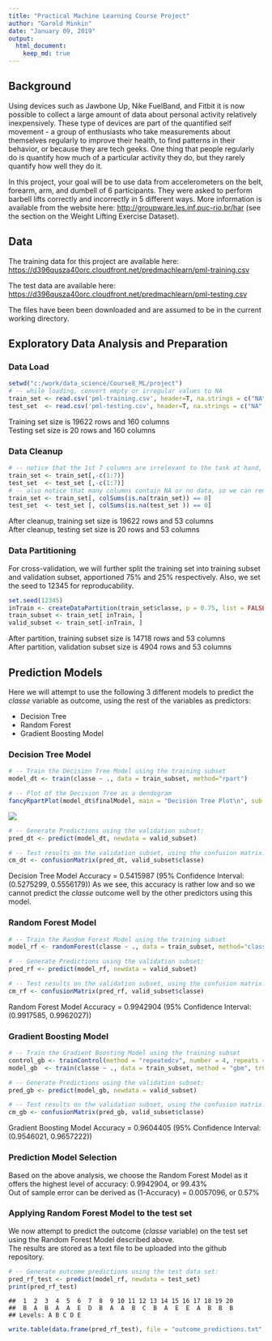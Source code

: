 ```yaml
---
title: "Practical Machine Learning Course Project"
author: "Garold Minkin"
date: "January 09, 2019"
output: 
  html_document:
    keep_md: true
---
```


## Background

Using devices such as Jawbone Up, Nike FuelBand, and Fitbit it is now possible to collect a large amount of data about personal activity relatively inexpensively. These type of devices are part of the quantified self movement - a group of enthusiasts who take measurements about themselves regularly to improve their health, to find patterns in their behavior, or because they are tech geeks. One thing that people regularly do is quantify how much of a particular activity they do, but they rarely quantify how well they do it.  

In this project, your goal will be to use data from accelerometers on the belt, forearm, arm, and dumbell of 6 participants. They were asked to perform barbell lifts correctly and incorrectly in 5 different ways. More information is available from the website here: http://groupware.les.inf.puc-rio.br/har (see the section on the Weight Lifting Exercise Dataset).  

## Data

The training data for this project are available here:  
https://d396qusza40orc.cloudfront.net/predmachlearn/pml-training.csv

The test data are available here:  
https://d396qusza40orc.cloudfront.net/predmachlearn/pml-testing.csv
  
The files have been been downloaded and are assumed to be in the current working directory.  
  


## Exploratory Data Analysis and Preparation  

### Data Load  


```r
setwd("c:/work/data_science/Course8_ML/project")
# -- while loading, convert empty or irregular values to NA
train_set <- read.csv('pml-training.csv', header=T, na.strings = c("NA","NaN",""," ","#DIV/0!"))
test_set  <- read.csv('pml-testing.csv', header=T, na.strings = c("NA","NaN",""," ","#DIV/0!"))
```

Training set size is 19622 rows and 160 columns  
Testing set size is 20 rows and 160 columns  

### Data Cleanup  


```r
# -- notice that the 1st 7 columns are irrelevant to the task at hand, so we can remove them  
train_set <- train_set[,-c(1:7)]
test_set  <- test_set [,-c(1:7)]
# -- also notice that many columns contain NA or no data, so we can remove them as well  
train_set <- train_set[, colSums(is.na(train_set)) == 0]
test_set  <- test_set [, colSums(is.na(test_set )) == 0]
```

After cleanup, training set size is 19622 rows and 53 columns  
After cleanup, testing set size is 20 rows and 53 columns  

### Data Partitioning  

For cross-validation, we will further split the training set into training subset and validation subset, apportioned 75% and 25% respectively.  Also, we set the seed to 12345 for reproducability.  


```r
set.seed(12345)
inTrain <- createDataPartition(train_set$classe, p = 0.75, list = FALSE)
train_subset <- train_set[ inTrain, ]
valid_subset <- train_set[-inTrain, ]
```

After partition, training subset size is 14718 rows and 53 columns  
After partition, validation subset size is 4904 rows and 53 columns  

## Prediction Models  

Here we will attempt to use the following 3 different models to predict the _classe_ variable as outcome, using the rest of the variables as predictors:

* Decision Tree
* Random Forest
* Gradient Boosting Model

### Decision Tree Model  


```r
# -- Train the Decision Tree Model using the training subset
model_dt <- train(classe ~ ., data = train_subset, method="rpart")

# -- Plot of the Decision Tree as a dendogram
fancyRpartPlot(model_dt$finalModel, main = "Decision Tree Plot\n", sub = "Predictions", type = 1)
```

![](Pract_ML_Course_Project_files/figure-html/dt_model-1.png)<!-- -->

```r
# -- Generate Predictions using the validation subset:
pred_dt <- predict(model_dt, newdata = valid_subset)

# -- Test results on the validation subset, using the confusion matrix:
cm_dt <- confusionMatrix(pred_dt, valid_subset$classe)
```

Decision Tree Model Accuracy = 0.5415987 (95% Confidence Interval: (0.5275299, 0.5556179))
As we see, this accuracy is rather low and so we cannot predict the _classe_ outcome well by the other predictors using this model.  

### Random Forest Model  


```r
# -- Train the Random Forest Model using the training subset
model_rf <- randomForest(classe ~ ., data = train_subset, method="class")

# -- Generate Predictions using the validation subset:
pred_rf <- predict(model_rf, newdata = valid_subset)

# -- Test results on the validation subset, using the confusion matrix:
cm_rf <- confusionMatrix(pred_rf, valid_subset$classe)
```

Random Forest Model Accuracy = 0.9942904 (95% Confidence Interval: (0.9917585, 0.9962027))

### Gradient Boosting Model  


```r
# -- Train the Gradient Boosting Model using the training subset
control_gb <- trainControl(method = "repeatedcv", number = 4, repeats = 1)
model_gb  <- train(classe ~ ., data = train_subset, method = "gbm", trControl = control_gb, verbose = FALSE)

# -- Generate Predictions using the validation subset:
pred_gb <- predict(model_gb, newdata = valid_subset)

# -- Test results on the validation subset, using the confusion matrix:
cm_gb <- confusionMatrix(pred_gb, valid_subset$classe)
```

Gradient Boosting Model Accuracy = 0.9604405 (95% Confidence Interval: (0.9546021, 0.9657222))

### Prediction Model Selection  

Based on the above analysis, we choose the Random Forest Model as it offers the highest level of accuracy: 0.9942904, or 99.43%  
Out of sample error can be derived as (1-Accuracy) = 0.0057096, or 0.57%  

### Applying Random Forest Model to the test set  

We now attempt to predict the outcome (_classe_ variable) on the test set using the Random Forest Model described above.  
The results are stored as a text file to be uploaded into the github repository.  


```r
# -- Generate outcome predictions using the test data set:
pred_rf_test <- predict(model_rf, newdata = test_set)
print(pred_rf_test)
```

```
##  1  2  3  4  5  6  7  8  9 10 11 12 13 14 15 16 17 18 19 20 
##  B  A  B  A  A  E  D  B  A  A  B  C  B  A  E  E  A  B  B  B 
## Levels: A B C D E
```

```r
write.table(data.frame(pred_rf_test), file = "outcome_predictions.txt", quote = F, col.names = F)
```
